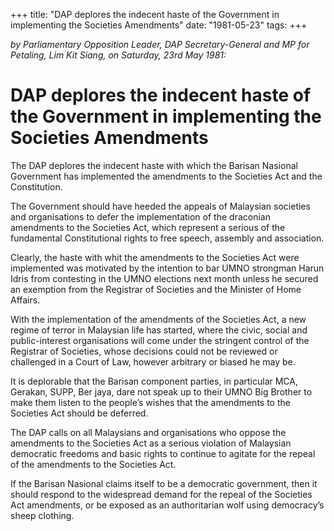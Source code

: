 +++ 
title: "DAP deplores the indecent haste of the Government in implementing the Societies Amendments"
date: "1981-05-23"
tags:
+++

_by Parliamentary Opposition Leader, DAP Secretary-General and MP for Petaling, Lim Kit Siang, on Saturday, 23rd May 1981:_

# DAP deplores the indecent haste of the Government in implementing the Societies Amendments

The DAP deplores the indecent haste with which the Barisan Nasional Government has implemented the amendments to the Societies Act and the Constitution.</u>

The Government should have heeded the appeals of Malaysian societies and organisations to defer the implementation of the draconian amendments to the Societies Act, which represent a serious of the fundamental Constitutional rights to free speech, assembly and association.

Clearly, the haste with whit the amendments to the Societies Act were implemented was motivated by the intention to bar UMNO strongman Harun Idris from contesting in the UMNO elections next month unless he secured an exemption from the Registrar of Societies and the Minister of Home Affairs.

With the implementation of the amendments of the Societies Act, a new regime of terror in Malaysian life has started, where the civic, social and public-interest organisations will come under the stringent control of the Registrar of Societies, whose decisions could not be reviewed or challenged in a Court of Law, however arbitrary or biased he may be.

It is deplorable that the Barisan component parties, in particular MCA, Gerakan, SUPP, Ber jaya, dare not speak up to their UMNO Big Brother to make them listen to the people’s wishes that the amendments to the Societies Act should be deferred.

The DAP calls on all Malaysians and organisations who oppose the amendments to the Societies Act as a serious violation of Malaysian democratic freedoms and basic rights to continue to agitate for the repeal of the amendments to the Societies Act.

If the Barisan Nasional claims itself to be a democratic government, then it should respond to the widespread demand for the repeal of the Societies Act amendments, or be exposed as an authoritarian wolf using democracy’s sheep clothing.
 
